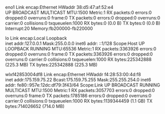 eno1      Link encap:Ethernet  HWaddr 38:d5:47:af:52:e4  
          UP BROADCAST MULTICAST  MTU:1500  Metric:1
          RX packets:0 errors:0 dropped:0 overruns:0 frame:0
          TX packets:0 errors:0 dropped:0 overruns:0 carrier:0
          collisions:0 txqueuelen:1000 
          RX bytes:0 (0.0 B)  TX bytes:0 (0.0 B)
          Interrupt:20 Memory:fb200000-fb220000 

lo        Link encap:Local Loopback  
          inet addr:127.0.0.1  Mask:255.0.0.0
          inet6 addr: ::1/128 Scope:Host
          UP LOOPBACK RUNNING  MTU:65536  Metric:1
          RX packets:3363926 errors:0 dropped:0 overruns:0 frame:0
          TX packets:3363926 errors:0 dropped:0 overruns:0 carrier:0
          collisions:0 txqueuelen:1000 
          RX bytes:225342888 (225.3 MB)  TX bytes:225342888 (225.3 MB)

wlxf42853004df8 Link encap:Ethernet  HWaddr f4:28:53:00:4d:f8  
          inet addr:175.159.75.22  Bcast:175.159.75.255  Mask:255.255.254.0
          inet6 addr: fe80::957e:12dc:df79:3f43/64 Scope:Link
          UP BROADCAST RUNNING MULTICAST  MTU:1500  Metric:1
          RX packets:3057703 errors:0 dropped:0 overruns:0 frame:0
          TX packets:1785186 errors:0 dropped:0 overruns:0 carrier:0
          collisions:0 txqueuelen:1000 
          RX bytes:1139344459 (1.1 GB)  TX bytes:714026652 (714.0 MB)

